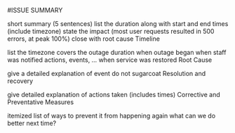 #ISSUE SUMMARY

short summary (5 sentences)
list the duration along with start and end times (include timezone)
state the impact (most user requests resulted in 500 errors, at peak 100%)
close with root cause
Timeline

list the timezone
covers the outage duration
when outage began
when staff was notified
actions, events, …
when service was restored
Root Cause

give a detailed explanation of event
do not sugarcoat
Resolution and recovery

give detailed explanation of actions taken (includes times)
Corrective and Preventative Measures

itemized list of ways to prevent it from happening again
what can we do better next time?
